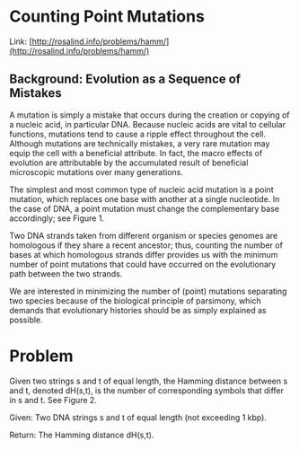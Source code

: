 
# Counting Point Mutations

Link: [http://rosalind.info/problems/hamm/](http://rosalind.info/problems/hamm/)

## Background: Evolution as a Sequence of Mistakes

A mutation is simply a mistake that occurs during the creation or copying of a nucleic acid, in particular DNA. Because nucleic acids are vital to cellular functions, mutations tend to cause a ripple effect throughout the cell. Although mutations are technically mistakes, a very rare mutation may equip the cell with a beneficial attribute. In fact, the macro effects of evolution are attributable by the accumulated result of beneficial microscopic mutations over many generations.

The simplest and most common type of nucleic acid mutation is a point mutation, which replaces one base with another at a single nucleotide. In the case of DNA, a point mutation must change the complementary base accordingly; see Figure 1.

Two DNA strands taken from different organism or species genomes are homologous if they share a recent ancestor; thus, counting the number of bases at which homologous strands differ provides us with the minimum number of point mutations that could have occurred on the evolutionary path between the two strands.

We are interested in minimizing the number of (point) mutations separating two species because of the biological principle of parsimony, which demands that evolutionary histories should be as simply explained as possible.

# Problem

Given two strings s and t of equal length, the Hamming distance between s and t, denoted dH(s,t), is the number of corresponding symbols that differ in s and t. See Figure 2.

Given: Two DNA strings s and t of equal length (not exceeding 1 kbp).

Return: The Hamming distance dH(s,t).